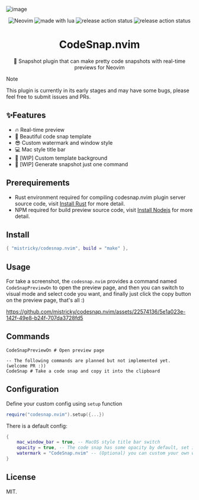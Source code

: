 ![image](https://github.com/mistricky/codesnap.nvim/assets/22574136/c8982b8c-c273-4257-9fef-f0f9134fd9a1)
<p align="center">

<img src="https://img.shields.io/badge/Neovim-57A143?logo=neovim&logoColor=fff&style=for-the-badge" alt="Neovim" />

<img src="https://img.shields.io/badge/Made%20With%20Lua-2C2D72?logo=lua&logoColor=fff&style=for-the-badge" alt="made with lua" >

<img src="https://img.shields.io/github/actions/workflow/status/mistricky/codesnap.nvim/release.yml?style=for-the-badge&label=release" alt="release action status" />

<img src="https://img.shields.io/github/actions/workflow/status/mistricky/codesnap.nvim/lint.yml?style=for-the-badge&label=Lint" alt="release action status" />

</p>

<h1 align="center">CodeSnap.nvim</h1>
<p align="center">📸 Snapshot plugin that can make pretty code snapshots with real-time previews for Neovim</p>

> [!NOTE]
> This plugin is currently in its early stages and may have some bugs, please feel free to submit issues and PRs.

## ✨Features
- 🔥 Real-time preview
- 🤩 Beautiful code snap template
- 😎 Custom watermark and window style
- 💻 Mac style title bar
- 👏 [WIP] Custom template background
- 🤖 [WIP] Generate snapshot just one command
  

## Prerequirements
- Rust environment required for compiling codesnap.nvim plugin server source code, visit [Install Rust](https://www.rust-lang.org/tools/install) for more detail.
- NPM required for build preview source code, visit [Install Nodejs](https://nodejs.org/en) for more detail.

## Install
```lua
{ "mistricky/codesnap.nvim", build = "make" },
```

## Usage 
For take a screenshot, the `codesnap.nvim` provides a command named `CodeSnapPreviewOn` to open the preview page, and then you can switch to visual mode and select code you want, and finally just click the copy button on the preview page, that's all :)

https://github.com/mistricky/codesnap.nvim/assets/22574136/5e1a023e-142f-49e8-b24f-707da3728fd5

## Commands
```shell
CodeSnapPreviewOn # Open preview page

-- The following commands are planned but not implemented yet. (welcome PR :))
CodeSnap # Take a code snap and copy it into the clipboard
```

## Configuration
Define your custom config using `setup` function
```lua
require("codesnap.nvim").setup({...})
```

There is a default config:
```lua
{
    mac_window_bar = true, -- MacOS style title bar switch
    opacity = true, -- The code snap has some opacity by default, set it to false for 100% opacity 
    watermark = "CodeSnap.nvim" -- (Optional) you can custom your own watermark, but if you don't like it, just set it to nil
}
```

## License
MIT.
